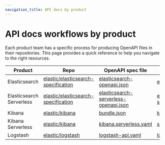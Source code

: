 ```yaml
---
navigation_title: API docs by product
---
```

# API docs workflows by product

Each product team has a specific process for producing OpenAPI files in their repositories. This page provides a quick reference to help you navigate to the right resources.

| Product | Repo | OpenAPI spec file | Live docs |
|---------|------------|---------------------|-----------|
| Elasticsearch | [elastic/elasticsearch-specification](https://github.com/elastic/elasticsearch-specification) | [elasticsearch-openapi.json](https://github.com/elastic/elasticsearch-specification/blob/main/output/openapi/elasticsearch-openapi.json) | [elasticsearch](https://www.elastic.co/docs/api/doc/elasticsearch) |
| Elasticsearch Serverless | [elastic/elasticsearch-specification](https://github.com/elastic/elasticsearch-specification) | [elasticsearch-serverless-openapi.json](https://github.com/elastic/elasticsearch-specification/blob/main/output/openapi/elasticsearch-serverless-openapi.json) | [elasticsearch-serverless](https://www.elastic.co/docs/api/doc/elasticsearch-serverless) |
| Kibana | [elastic/kibana](https://github.com/elastic/kibana/tree/main/oas_docs#kibana-api-reference-documentation) | [bundle.json](https://github.com/elastic/kibana/blob/main/oas_docs/bundle.json) | [kibana](https://www.elastic.co/docs/api/doc/kibana) |
| Kibana Serverless | [elastic/kibana](https://github.com/elastic/kibana/tree/main/oas_docs#kibana-api-reference-documentation) | [kibana.serverless.yaml](https://github.com/elastic/kibana/blob/main/oas_docs/output/kibana.serverless.yaml) | [serverless](https://www.elastic.co/docs/api/doc/serverless) |
| Logstash | [elastic/logstash](https://github.com/elastic/logstash) | [logstash-api.yaml](https://github.com/elastic/logstash/blob/main/docs/static/spec/openapi/logstash-api.yaml) | [logstash](https://www.elastic.co/docs/api/doc/logstash) |

